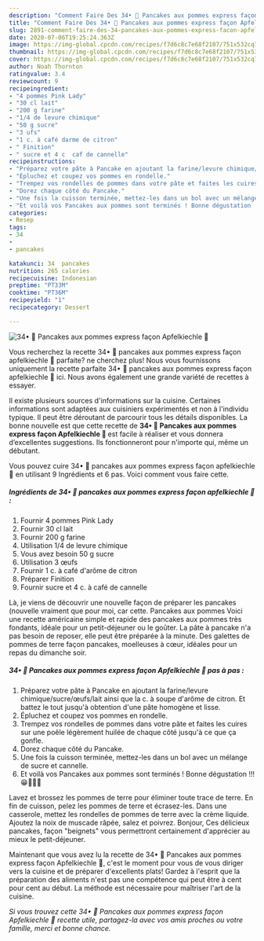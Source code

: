 ```yaml
---
description: "Comment Faire Des 34• 🥞 Pancakes aux pommes express façon Apfelkiechle 🍎"
title: "Comment Faire Des 34• 🥞 Pancakes aux pommes express façon Apfelkiechle 🍎"
slug: 2891-comment-faire-des-34-pancakes-aux-pommes-express-facon-apfelkiechle
date: 2020-07-06T19:25:24.363Z
image: https://img-global.cpcdn.com/recipes/f7d6c8c7e68f2107/751x532cq70/34•-🥞-pancakes-aux-pommes-express-facon-apfelkiechle-🍎-photo-principale-de-la-recette.jpg
thumbnail: https://img-global.cpcdn.com/recipes/f7d6c8c7e68f2107/751x532cq70/34•-🥞-pancakes-aux-pommes-express-facon-apfelkiechle-🍎-photo-principale-de-la-recette.jpg
cover: https://img-global.cpcdn.com/recipes/f7d6c8c7e68f2107/751x532cq70/34•-🥞-pancakes-aux-pommes-express-facon-apfelkiechle-🍎-photo-principale-de-la-recette.jpg
author: Noah Thornton
ratingvalue: 3.4
reviewcount: 9
recipeingredient:
- "4 pommes Pink Lady"
- "30 cl lait"
- "200 g farine"
- "1/4 de levure chimique"
- "50 g sucre"
- "3 ufs"
- "1 c. à café darme de citron"
- " Finition"
- " sucre et 4 c  caf de cannelle"
recipeinstructions:
- "Préparez votre pâte à Pancake en ajoutant la farine/levure chimique/sucre/œufs/lait ainsi que la c. à soupe d&#39;arôme de citron. Et battez le tout jusqu&#39;à obtention d&#39;une pâte homogène et lisse."
- "Épluchez et coupez vos pommes en rondelle."
- "Trempez vos rondelles de pommes dans votre pâte et faites les cuires sur une poêle légèrement huilée de chaque côté jusqu&#39;à ce que ça gonfle."
- "Dorez chaque côté du Pancake."
- "Une fois la cuisson terminée, mettez-les dans un bol avec un mélange de sucre et cannelle."
- "Et voilà vos Pancakes aux pommes sont terminés ! Bonne dégustation !!! 😁🍎👍🏽"
categories:
- Resep
tags:
- 34
- 
- pancakes

katakunci: 34  pancakes 
nutrition: 265 calories
recipecuisine: Indonesian
preptime: "PT33M"
cooktime: "PT36M"
recipeyield: "1"
recipecategory: Dessert

---
```



![34• 🥞 Pancakes aux pommes express façon Apfelkiechle 🍎](https://img-global.cpcdn.com/recipes/f7d6c8c7e68f2107/751x532cq70/34•-🥞-pancakes-aux-pommes-express-facon-apfelkiechle-🍎-photo-principale-de-la-recette.jpg)

Vous recherchez la recette 34• 🥞 pancakes aux pommes express façon apfelkiechle 🍎 parfaite? ne cherchez plus! Nous vous fournissons uniquement la recette parfaite 34• 🥞 pancakes aux pommes express façon apfelkiechle 🍎 ici. Nous avons également une grande variété de recettes à essayer.

Il existe plusieurs sources d'informations sur la cuisine. Certaines informations sont adaptées aux cuisiniers expérimentés et non à l'individu typique. Il peut être déroutant de parcourir tous les détails disponibles. La bonne nouvelle est que cette recette de <strong> 34• 🥞 Pancakes aux pommes express façon Apfelkiechle 🍎 </strong> est facile à réaliser et vous donnera d’excellentes suggestions. Ils fonctionneront pour n'importe qui, même un débutant.

<!--inarticleads1-->

Vous pouvez cuire 34• 🥞 pancakes aux pommes express façon apfelkiechle 🍎 en utilisant 9 Ingrédients et 6 pas. Voici comment vous faire cette.

##### Ingrédients de 34• 🥞 pancakes aux pommes express façon apfelkiechle 🍎 :

1. Fournir 4 pommes Pink Lady
1. Fournir 30 cl lait
1. Fournir 200 g farine
1. Utilisation 1/4 de levure chimique
1. Vous avez besoin 50 g sucre
1. Utilisation 3 œufs
1. Fournir 1 c. à café d&#39;arôme de citron
1. Préparer  Finition
1. Fournir  sucre et 4 c. à café de cannelle


Là, je viens de découvrir une nouvelle façon de préparer les pancakes (nouvelle vraiment que pour moi, car cette. Pancakes aux pommes Voici une recette américaine simple et rapide des pancakes aux pommes très fondants, idéale pour un petit-déjeuner ou le goûter. La pâte à pancake n&#39;a pas besoin de reposer, elle peut être préparée à la minute. Des galettes de pommes de terre façon pancakes, moelleuses à cœur, idéales pour un repas du dimanche soir. 

<!--inarticleads2-->

##### 34• 🥞 Pancakes aux pommes express façon Apfelkiechle 🍎 pas à pas :

1. Préparez votre pâte à Pancake en ajoutant la farine/levure chimique/sucre/œufs/lait ainsi que la c. à soupe d&#39;arôme de citron. Et battez le tout jusqu&#39;à obtention d&#39;une pâte homogène et lisse.
1. Épluchez et coupez vos pommes en rondelle.
1. Trempez vos rondelles de pommes dans votre pâte et faites les cuires sur une poêle légèrement huilée de chaque côté jusqu&#39;à ce que ça gonfle.
1. Dorez chaque côté du Pancake.
1. Une fois la cuisson terminée, mettez-les dans un bol avec un mélange de sucre et cannelle.
1. Et voilà vos Pancakes aux pommes sont terminés ! Bonne dégustation !!! 😁🍎👍🏽


Lavez et brossez les pommes de terre pour éliminer toute trace de terre. En fin de cuisson, pelez les pommes de terre et écrasez-les. Dans une casserole, mettez les rondelles de pommes de terre avec la crème liquide. Ajoutez la noix de muscade râpée, salez et poivrez. Bonjour, Ces délicieux pancakes, façon &#34;beignets&#34; vous permettront certainement d&#39;apprécier au mieux le petit-déjeuner. 

<!--inarticleads1-->

<p>
Maintenant que vous avez lu la recette de 34• 🥞 Pancakes aux pommes express façon Apfelkiechle 🍎, c'est le moment pour vous de vous diriger vers la cuisine et de préparer d'excellents plats! Gardez à l'esprit que la préparation des aliments n'est pas une compétence qui peut être à cent pour cent au début. La méthode est nécessaire pour maîtriser l'art de la cuisine.
</p>

<p>
<i>Si vous trouvez cette 34• 🥞 Pancakes aux pommes express façon Apfelkiechle 🍎 recette utile, partagez-la avec vos amis proches ou votre famille, merci et bonne chance.</i>
</p>
